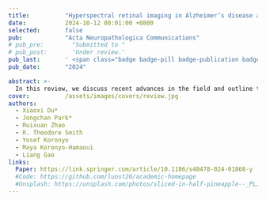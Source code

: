```yaml
---
title:          "Hyperspectral retinal imaging in Alzheimer’s disease and age-related macular degeneration: a review"
date:           2024-10-12 00:01:00 +0800
selected:       false
pub:            "Acta Neuropathologica Communications"
# pub_pre:        "Submitted to "
# pub_post:       'Under review.'
pub_last:       ' <span class="badge badge-pill badge-publication badge-success">Spotlight</span>'
pub_date:       "2024"

abstract: >-
  In this review, we discuss recent advances in the field and outline the current bottlenecks and enabling technologies that could propel this field toward clinical translation.
cover:          /assets/images/covers/review.jpg
authors:
  - Xiaoxi Du*
  - Jongchan Park*
  - Ruixuan Zhao
  - R. Theodore Smith
  - Yosef Koronyo
  - Maya Koronyo-Hamaoui
  - Liang Gao
links:
  Paper: https://link.springer.com/article/10.1186/s40478-024-01868-y
  #Code: https://github.com/luost26/academic-homepage
  #Unsplash: https://unsplash.com/photos/sliced-in-half-pineapple--_PLJZmHZzk
---
```

